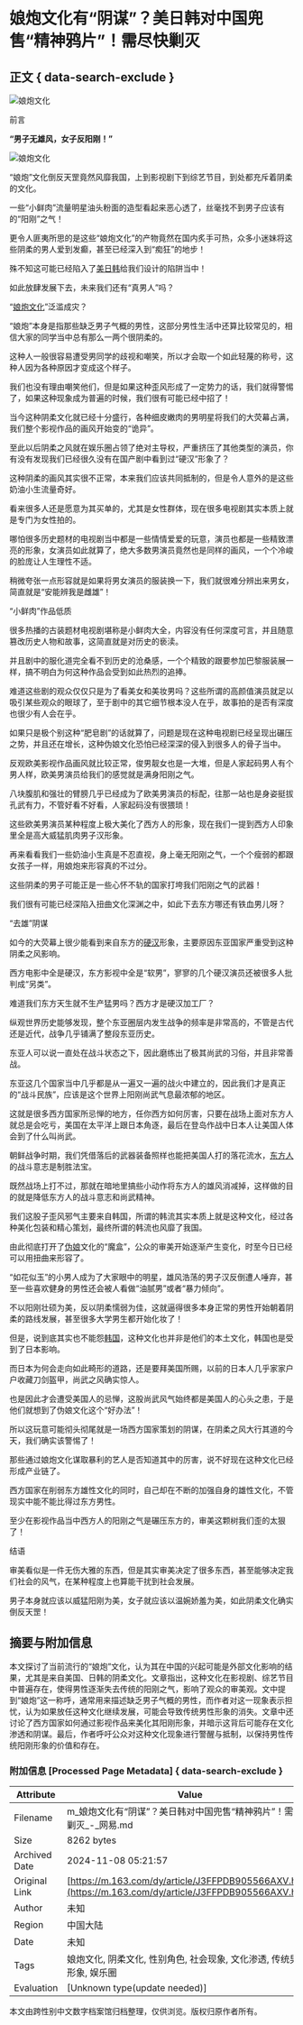 # 娘炮文化有“阴谋”？美日韩对中国兜售“精神鸦片”！需尽快剿灭

## 正文 { data-search-exclude }


![娘炮文化](https://nimg.ws.126.net/?url=http%3A%2F%2Fdingyue.ws.126.net%2F2024%2F0530%2Fdd2461e2j00seaweu0010d000dw00itm.jpg&thumbnail=750x2147483647&quality=75&type=jpg)

前言

**“男子无雄风，女子反阳刚！”**

![娘炮文化](https://nimg.ws.126.net/?url=http%3A%2F%2Fdingyue.ws.126.net%2F2024%2F0530%2Fdd2461e2j00seaweu0010d000dw00itm.jpg&thumbnail=750x2147483647&quality=75&type=webp)

“娘炮”文化倒反天罡竟然风靡我国，上到影视剧下到综艺节目，到处都充斥着阴柔的文化。

一些“小鲜肉”流量明星油头粉面的造型看起来恶心透了，丝毫找不到男子应该有的“阳刚”之气！

更令人匪夷所思的是这些“娘炮文化”的产物竟然在国内炙手可热，众多小迷妹将这些阴柔的男人爱到发癫，甚至已经深入到“痴狂”的地步！

殊不知这可能已经陷入了[美日韩](https://news.163.com/news/search?keyword=%E7%BE%8E%E6%97%A5%E9%9F%A9)给我们设计的陷阱当中！

如此放肆发展下去，未来我们还有“真男人”吗？

“[娘炮文化](https://news.163.com/news/search?keyword=%E5%A8%98%E7%82%AE%E6%96%87%E5%8C%96)”泛滥成灾？

“娘炮”本身是指那些缺乏男子气概的男性，这部分男性生活中还算比较常见的，相信大家的同学当中总有那么一两个很阴柔的。

这种人一般很容易遭受男同学的歧视和嘲笑，所以才会取一个如此轻蔑的称号，这种人因为各种原因才变成这个样子。

我们也没有理由嘲笑他们，但是如果这种歪风形成了一定势力的话，我们就得警惕了，如果这种现象成为普遍的时候，我们很有可能已经中招了！

当今这种阴柔文化就已经十分盛行，各种细皮嫩肉的男明星将我们的大荧幕占满，我们整个影视作品的画风开始变的“诡异”。

至此以后阴柔之风就在娱乐圈占领了绝对主导权，严重挤压了其他类型的演员，你有没有发现我们已经很久没有在国产剧中看到过“硬汉”形象了？

这种阴柔的画风其实很不正常，本来我们应该共同抵制的，但是令人意外的是这些奶油小生流量奇好。

看来很多人还是愿意为其买单的，尤其是女性群体，现在很多电视剧其实本质上就是专门为女性拍的。

哪怕很多历史题材的电视剧当中都是一些情情爱爱的玩意，演员也都是一些精致漂亮的形象，女演员如此就算了，绝大多数男演员竟然也是同样的画风，一个个冷峻的脸庞让人生理性不适。

稍微夸张一点形容就是如果将男女演员的服装换一下，我们就很难分辨出来男女，简直就是“安能辨我是雌雄”！

“小鲜肉”作品低质

很多热播的古装题材电视剧堪称是小鲜肉大全，内容没有任何深度可言，并且随意篡改历史人物和故事，这简直就是对历史的亵渎。

并且剧中的服化道完全看不到历史的沧桑感，一个个精致的跟要参加巴黎服装展一样，搞不明白为何这种作品会受到如此热烈的追捧。

难道这些剧的观众仅仅只是为了看美女和美妆男吗？这些所谓的高颜值演员就足以吸引某些观众的眼球了，至于剧中的其它细节根本没人在乎，故事拍的是否有深度也很少有人会在乎。

如果只是极个别这种“肥皂剧”的话就算了，问题是现在这种电视剧已经呈现出碾压之势，并且还在增长，这种伪娘文化恐怕已经深深的侵入到很多人的骨子当中。

反观欧美影视作品画风就比较正常，俊男靓女也是一大堆，但是人家起码男人有个男人样，欧美男演员给我们的感觉就是满身阳刚之气。

八块腹肌和强壮的臂膀几乎已经成为了欧美男演员的标配，往那一站也是身姿挺拔孔武有力，不管好看不好看，人家起码没有很猥琐！

这些欧美男演员某种程度上极大美化了西方人的形象，现在我们一提到西方人印象里全是高大威猛肌肉男子汉形象。

再来看看我们一些奶油小生真是不忍直视，身上毫无阳刚之气，一个个瘦弱的都跟女孩子一样，用娘炮来形容真的不过分。

这些阴柔的男子可能正是一些心怀不轨的国家打垮我们阳刚之气的武器！

我们很有可能已经深陷入扭曲文化深渊之中，如此下去东方哪还有铁血男儿呀？

“去雄”阴谋

如今的大荧幕上很少能看到来自东方的[硬汉](https://news.163.com/news/search?keyword=%E7%A1%AC%E6%B1%89)形象，主要原因东亚国家严重受到这种阴柔之风影响。

西方电影中全是硬汉，东方影视中全是“软男”，寥寥的几个硬汉演员还被很多人批判成“另类”。

难道我们东方天生就不生产猛男吗？西方才是硬汉加工厂？

纵观世界历史能够发现，整个东亚圈层内发生战争的频率是非常高的，不管是古代还是近代，战争几乎铺满了整段东亚历史。

东亚人可以说一直处在战斗状态之下，因此磨练出了极其尚武的习俗，并且非常善战。

东亚这几个国家当中几乎都是从一遍又一遍的战火中建立的，因此我们才是真正的“战斗民族”，应该是这个世界上阳刚尚武气息最浓郁的地区。

这就是很多西方国家所忌惮的地方，任你西方如何厉害，只要在战场上面对东方人就总是会吃亏，美国在太平洋上跟日本角逐，最后在登岛作战中日本人让美国人体会到了什么叫尚武。

朝鲜战争时期，我们凭借落后的武器装备照样也能把美国人打的落花流水，[东方人](https://news.163.com/news/search?keyword=%E4%B8%9C%E6%96%B9%E4%BA%BA)的战斗意志是制胜法宝。

既然战场上打不过，那就在暗地里搞些小动作将东方人的雄风消减掉，这样做的目的就是降低东方人的战斗意志和尚武精神。

我们这股子歪风邪气主要来自韩国，所谓的韩流其实本质上就是这种文化，经过各种美化包装和精心策划，最终所谓的韩流也风靡了我国。

由此彻底打开了[伪娘](https://news.163.com/news/search?keyword=%E4%BC%AA%E5%A8%98)文化的“魔盒”，公众的审美开始逐渐产生变化，时至今日已经可以用扭曲来形容了。

“如花似玉”的小男人成为了大家眼中的明星，雄风浩荡的男子汉反倒遭人唾弃，甚至一些喜欢健身的男性还会被人看做“油腻男”或者“暴力倾向”。

不以阳刚壮硕为美，反以阴柔懦弱为佳，这就逼得很多本身正常的男性开始朝着阴柔的路线发展，甚至很多大学男生都开始化妆了！

但是，说到底其实也不能怨[韩国](https://news.163.com/news/search?keyword=%E9%9F%A9%E5%9B%BD)，这种文化也并非是他们的本土文化，韩国也是受到了日本影响。

而日本为何会走向如此畸形的道路，还是要拜美国所赐，以前的日本人几乎家家户户收藏刀剑盔甲，尚武之风确实惊人。

也是因此才会遭受美国人的忌惮，这股尚武风气始终都是美国人的心头之患，于是他们就想到了伪娘文化这个“好办法”！

所以这玩意可能彻头彻尾就是一场西方国家策划的阴谋，在阴柔之风大行其道的今天，我们确实该警惕了！

那些通过娘炮文化谋取暴利的艺人是否知道其中的厉害，说不好现在这种文化已经形成产业链了。

西方国家在削弱东方雄性文化的同时，自己却在不断的加强自身的雄性文化，不管现实中能不能比得过东方男性。

至少在影视作品当中西方人的阳刚之气是碾压东方的，审美这颗树我们歪的太狠了！

结语

审美看似是一件无伤大雅的东西，但是其实审美决定了很多东西，甚至能够决定我们社会的风气，在某种程度上也算能干扰到社会发展。

男子本身就应该以威猛阳刚为美，女子就应该以温婉娇羞为美，如此阴柔文化确实倒反天罡！

## 摘要与附加信息

<!-- tcd_abstract -->
本文探讨了当前流行的“娘炮”文化，认为其在中国的兴起可能是外部文化影响的结果，尤其是来自美国、日韩的阴柔文化。文章指出，这种文化在影视剧、综艺节目中普遍存在，使得男性逐渐失去传统的阳刚之气，影响了观众的审美观。文中提到“娘炮”这一称呼，通常用来描述缺乏男子气概的男性，而作者对这一现象表示担忧，认为如果放任这种文化继续发展，可能会导致传统男性形象的消失。文章中还讨论了西方国家如何通过影视作品来美化其阳刚形象，并暗示这背后可能存在文化渗透和阴谋。最后，作者呼吁公众对这种文化现象进行警醒与抵制，以保持男性传统阳刚形象的价值和存在。
<!-- tcd_abstract_end -->

### 附加信息 [Processed Page Metadata] { data-search-exclude }

| Attribute       | Value                                  |
|-----------------|----------------------------------------|
| Filename        | m_娘炮文化有“阴谋”？美日韩对中国兜售“精神鸦片”！需尽快剿灭_-_网易.md                             |
| Size            | 8262 bytes                           |
| Archived Date   | 2024-11-08 05:21:57                             |
| Original Link   | [https://m.163.com/dy/article/J3FFPDB905566AXV.html](https://m.163.com/dy/article/J3FFPDB905566AXV.html)                       |
| Author          | 未知                               |
| Region          | 中国大陆                               |
| Date            | 未知                                 |
| Tags            | 娘炮文化, 阴柔文化, 性别角色, 社会现象, 文化渗透, 传统男性形象, 娱乐圈                                 |
| Evaluation            | [Unknown type(update needed)]                                 |
<!-- tcd_table_end -->

本文由跨性别中文数字档案馆归档整理，仅供浏览。版权归原作者所有。

